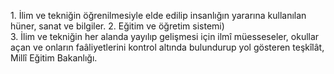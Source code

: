 1. İlim ve tekniğin öğrenilmesiyle elde edilip insanlığın yararına kullanılan hüner, sanat ve bilgiler.
2. Eğitim ve öğretim sistemi)  
3. İlim ve tekniğin her alanda yayılıp gelişmesi için ilmî müesseseler, okullar açan ve onların faâliyetlerini kontrol altında bulundurup yol gösteren teşkîlât, Millî Eğitim Bakanlığı.
